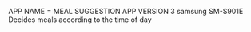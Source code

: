 APP NAME = MEAL SUGGESTION APP
VERSION 3
samsung SM-S901E
Decides meals according to the time of day
